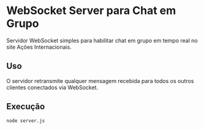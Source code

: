 # WebSocket Server para Chat em Grupo

Servidor WebSocket simples para habilitar chat em grupo em tempo real no site Ações Internacionais.

## Uso
O servidor retransmite qualquer mensagem recebida para todos os outros clientes conectados via WebSocket.

## Execução
```bash
node server.js
```
